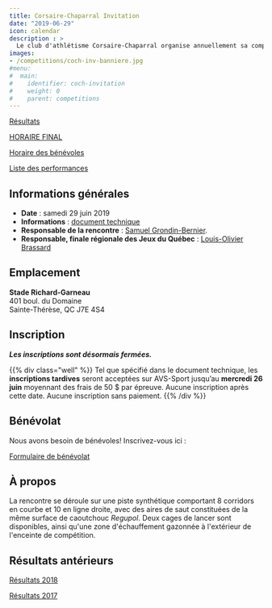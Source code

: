 ```yaml
---
title: Corsaire-Chaparral Invitation
date: "2019-06-29"
icon: calendar
description : >
  Le club d'athlétisme Corsaire-Chaparral organise annuellement sa compétition estivale avec, au programme, un ensemble d'épreuves pour les athlètes de catégories benjamine à senior.
images:
- /competitions/coch-inv-banniere.jpg
#menu:
#  main:
#    identifier: coch-invitation
#    weight: 0
#    parent: competitions
---
```


[Résultats](/resultats/2019/coch-invitation/)

[HORAIRE FINAL](https://assets.corsaire-chaparral.org/competitions/2019/coch-invitation/horaire-final-coch-invitation-2019.pdf)

[Horaire des bénévoles](https://assets.corsaire-chaparral.org/competitions/2019/coch-invitation/horaire-benevoles-coch-invitation-2019.pdf)  

[Liste des performances](https://assets.corsaire-chaparral.org/competitions/2019/coch-invitation/liste-perf-coch-invitation-2019.pdf)


## Informations générales

- **Date** : samedi 29 juin 2019
- **Informations** : [document technique](https://assets.corsaire-chaparral.org/competitions/2019/coch-invitation/document-technique-coch-invitation-2019.pdf)
- **Responsable de la rencontre** : [Samuel Grondin-Bernier](mailto:samuel@corsaire-chaparral.org).
- **Responsable, finale régionale des Jeux du Québec** : [Louis-Olivier Brassard](mailto:louis@athlaurentides.ca)


## Emplacement

**Stade Richard-Garneau**  
401 boul. du Domaine  
Sainte-Thérèse, QC J7E 4S4

## Inscription

***Les inscriptions sont désormais fermées.***

{{% div class="well" %}}
Tel que spécifié dans le document technique, les **inscriptions tardives** seront acceptées sur AVS-Sport jusqu’au **mercredi 26 juin** moyennant des frais de 50&nbsp;$ par épreuve. Aucune inscription après cette date. Aucune inscription sans paiement.
{{% /div %}}

## Bénévolat

Nous avons besoin de bénévoles! Inscrivez-vous ici :

<a href="https://campagnes.corsaire-chaparral.org/benevolat-coch-invitation-2019" class="btn btn-primary">Formulaire de bénévolat <span class="icon icon-pencil"></span></a>

## À propos

La rencontre se déroule sur une piste synthétique comportant 8 corridors en courbe et 10 en ligne droite, avec des aires de saut constituées de la même surface de caoutchouc *Regupol*. Deux cages de lancer sont disponibles, ainsi qu'une zone d'échauffement gazonnée à l'extérieur de l'enceinte de compétition.

## Résultats antérieurs

[Résultats 2018](/resultats/2018/corsaire-chaparral-invitation/)

[Résultats 2017](/resultats/2017/corsaire-chaparal-invitation/)

<!--
## Partenaires

Le Corsaire-Chaparral tient à remercier ses principaux partenaires lors de l'événement, lesquels offrent un précieux soutien pour la tenue d'événements d'envergure tel que le Corsaire-Chaparral Invitation.

- [Boston Pizza Sainte-Thérèse](https://bostonpizza.com/fr)
- [Sports Experts Place Rosemère](https://www.sportsexperts.ca)
- [Rôtisserie Scores Sainte-Thérèse](https://www.scores.ca/restaurant/28-rotisserie-scores-sainte-therese.html)
- Club optimiste de Sainte-Thérèse
- [Ramez Ayoub, député fédéral de Thérèse-de-Blainville](http://rayoub.liberal.ca/)
- [Municipalité d'Oka](http://municipalite.oka.qc.ca/)
-->
